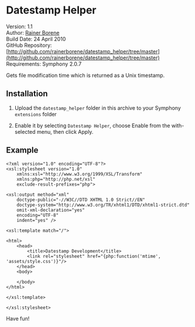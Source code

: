 # Datestamp Helper #

Version: 1.1  
Author: [Rainer Borene](mailto:me@rainerborene.com)  
Build Date: 24 April 2010  
GitHub Repository: [http://github.com/rainerborene/datestamp_helper/tree/master](http://github.com/rainerborene/datestamp_helper/tree/master)  
Requirements: Symphony 2.0.7

Gets file modification time which is returned as a Unix timestamp.

## Installation ##

1. Upload the `datestamp_helper` folder in this archive to your Symphony `extensions` folder

2. Enable it by selecting `Datestamp Helper`, choose Enable from the with-selected menu, then click Apply.

## Example ##

    <?xml version="1.0" encoding="UTF-8"?>
    <xsl:stylesheet version="1.0"
    	xmlns:xsl="http://www.w3.org/1999/XSL/Transform"
    	xmlns:php="http://php.net/xsl"
    	exclude-result-prefixes="php">
	
    <xsl:output method="xml"
    	doctype-public="-//W3C//DTD XHTML 1.0 Strict//EN"
    	doctype-system="http://www.w3.org/TR/xhtml1/DTD/xhtml1-strict.dtd"
    	omit-xml-declaration="yes"
    	encoding="UTF-8"
    	indent="yes" />
	
    <xsl:template match="/">
	
    <html>
        <head>
            <title>Datestamp Development</title>
            <link rel="stylesheet" href="{php:function('mtime', 'assets/style.css')}"/>
        </head>
        <body>
    
        </body>
    </html>
	
    </xsl:template>
	
    </xsl:stylesheet>

Have fun!